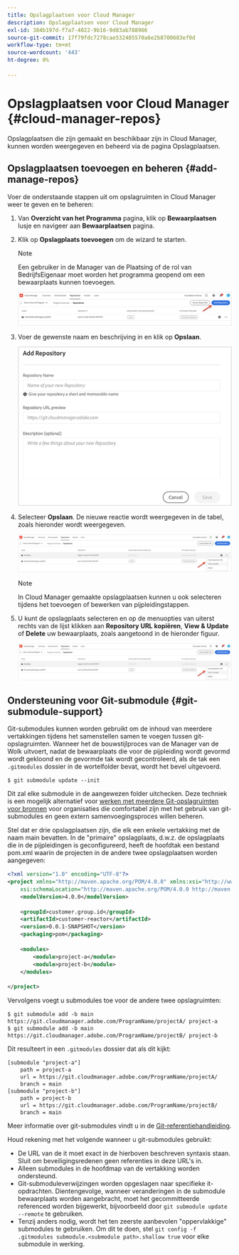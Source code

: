 ```yaml
---
title: Opslagplaatsen voor Cloud Manager
description: Opslagplaatsen voor Cloud Manager
exl-id: 384b197d-f7a7-4022-9b16-9d83ab788966
source-git-commit: 17f79fdc7278cae532485570a6e2b8700683ef0d
workflow-type: tm+mt
source-wordcount: '443'
ht-degree: 0%

---
```


# Opslagplaatsen voor Cloud Manager {#cloud-manager-repos}

Opslagplaatsen die zijn gemaakt en beschikbaar zijn in Cloud Manager, kunnen worden weergegeven en beheerd via de pagina Opslagplaatsen.

## Opslagplaatsen toevoegen en beheren {#add-manage-repos}

Voer de onderstaande stappen uit om opslagruimten in Cloud Manager weer te geven en te beheren:

1. Van **Overzicht van het Programma** pagina, klik op **Bewaarplaatsen** lusje en navigeer aan **Bewaarplaatsen** pagina.

1. Klik op **Opslagplaats toevoegen** om de wizard te starten.

   >[!NOTE]
   >Een gebruiker in de Manager van de Plaatsing of de rol van BedrijfsEigenaar moet worden het programma geopend om een bewaarplaats kunnen toevoegen.

   ![](assets/create-repo2.png)


1. Voer de gewenste naam en beschrijving in en klik op **Opslaan**.

   ![](assets/repo-1.png)

1. Selecteer **Opslaan**. De nieuwe reactie wordt weergegeven in de tabel, zoals hieronder wordt weergegeven.

   ![](assets/create-repo3.png)

   >[!NOTE]
   >In Cloud Manager gemaakte opslagplaatsen kunnen u ook selecteren tijdens het toevoegen of bewerken van pijpleidingstappen.

1. U kunt de opslagplaats selecteren en op de menuopties van uiterst rechts van de lijst klikken aan **Repository URL kopiëren**, **View &amp; Update** of **Delete** uw bewaarplaats, zoals aangetoond in de hieronder figuur.

   ![](assets/create-repo3.png)



## Ondersteuning voor Git-submodule {#git-submodule-support}

Git-submodules kunnen worden gebruikt om de inhoud van meerdere vertakkingen tijdens het samenstellen samen te voegen tussen git-opslagruimten. Wanneer het de bouwstijlproces van de Manager van de Wolk uitvoert, nadat de bewaarplaats die voor de pijpleiding wordt gevormd wordt gekloond en de gevormde tak wordt gecontroleerd, als de tak een `.gitmodules` dossier in de wortelfolder bevat, wordt het bevel uitgevoerd.

```
$ git submodule update --init
```

Dit zal elke submodule in de aangewezen folder uitchecken. Deze techniek is een mogelijk alternatief voor [werken met meerdere Git-opslagruimten voor bronnen](https://experienceleague.adobe.com/docs/experience-manager-cloud-service/implementing/managing-code/working-with-multiple-source-git-repositories.html) voor organisaties die comfortabel zijn met het gebruik van git-submodules en geen extern samenvoegingsproces willen beheren.

Stel dat er drie opslagplaatsen zijn, die elk een enkele vertakking met de naam main bevatten. In de &quot;primaire&quot; opslagplaats, d.w.z. de opslagplaats die in de pijpleidingen is geconfigureerd, heeft de hoofdtak een bestand pom.xml waarin de projecten in de andere twee opslagplaatsen worden aangegeven:

```xml
<?xml version="1.0" encoding="UTF-8"?>
<project xmlns="http://maven.apache.org/POM/4.0.0" xmlns:xsi="http://www.w3.org/2001/XMLSchema-instance"
    xsi:schemaLocation="http://maven.apache.org/POM/4.0.0 http://maven.apache.org/maven-v4_0_0.xsd">
    <modelVersion>4.0.0</modelVersion>
   
    <groupId>customer.group.id</groupId>
    <artifactId>customer-reactor</artifactId>
    <version>0.0.1-SNAPSHOT</version>
    <packaging>pom</packaging>
   
    <modules>
        <module>project-a</module>
        <module>project-b</module>
    </modules>
   
</project>
```

Vervolgens voegt u submodules toe voor de andere twee opslagruimten:

```
$ git submodule add -b main https://git.cloudmanager.adobe.com/ProgramName/projectA/ project-a
$ git submodule add -b main https://git.cloudmanager.adobe.com/ProgramName/projectB/ project-b
```

Dit resulteert in een `.gitmodules` dossier dat als dit kijkt:

```
[submodule "project-a"]
    path = project-a
    url = https://git.cloudmanager.adobe.com/ProgramName/projectA/
    branch = main
[submodule "project-b"]
    path = project-b
    url = https://git.cloudmanager.adobe.com/ProgramName/projectB/
    branch = main
```

Meer informatie over git-submodules vindt u in de [Git-referentiehandleiding](https://git-scm.com/book/en/v2/Git-Tools-Submodules).

Houd rekening met het volgende wanneer u git-submodules gebruikt:

* De URL van de it moet exact in de hierboven beschreven syntaxis staan. Sluit om beveiligingsredenen geen referenties in deze URL&#39;s in.
* Alleen submodules in de hoofdmap van de vertakking worden ondersteund.
* Git-submoduleverwijzingen worden opgeslagen naar specifieke it-opdrachten. Dientengevolge, wanneer veranderingen in de submodule bewaarplaats worden aangebracht, moet het gecommitteerde referenced worden bijgewerkt, bijvoorbeeld door `git submodule update --remote` te gebruiken.
* Tenzij anders nodig, wordt het ten zeerste aanbevolen &quot;oppervlakkige&quot; submodules te gebruiken. Om dit te doen, stel `git config -f .gitmodules submodule.<submodule path>.shallow true` voor elke submodule in werking.
